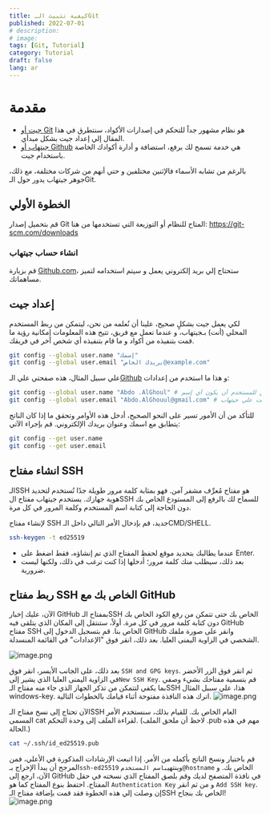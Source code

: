 ```yaml
---
title: كيفية تثبيث الـGit 
published: 2022-07-01
# description: 
# image: 
tags: [Git, Tutorial]
category: Tutorial
draft: false
lang: ar
---
```

# مقدمة
- [جيت أو Git](https://git-scm.com/) هو نظام مشهور جداً للتحكم في إصدارات الأكواد، سنتطرق في هذا المقال إلي إعداد جيت بشكل مبدأي.
- [جيتهاب أو Github](https://github.com/) هي خدمة تسمح لك برفع، استضافة و أدارة أكوادك الخاصة باستخدام جيت.

بالرغم من تشابه الأسماء فالإثنين مختلفين و حتي أنهم من شركات مختلفة، مع ذلك، جوهر جيتهاب يدور حول الـGit.

## الخطوة الأولي
قم بتحميل إصدار Git المتاح للنظام أو التوزيعة التي تستخدمها من هنا: https://git-scm.com/downloads

### انشاء حساب جيتهاب
قم بزيارة [Github.com](https://github.com/)، ستحتاج إلي بريد إلكتروني يعمل و سيتم استخدامه لتميز  مساهماتك.

## إعداد جيت
لكي يعمل جيت بشكلٍ صحيح، علينا أن نُعلمه من نحن، ليتمكن من ربط المستخدم المحلي (أنت) بـجيتهاب، و عندما تعمل مع فريق، تتيح هذه المعلومات إمكانية رؤية ما قمت بتنفيذه من أكواد و ما قام بتنفيذه أي شخص آخر في فريقك.

```bash
git config --global user.name "إسمك"
git config --global user.email "بريدك الخاص@example.com"
```


علي سبيل المثال، هذه صفحتي علي الـ[Github](https://github.com/al-ghoul)
و هذا ما استخدم من إعدادات:
```bash
git config --global user.name "Abdo .AlGhoul" # يمكن للمستخدم أن يكون أي إسم
git config --global user.email "Abdo.AlGhouul@gmail.com" # علي البريد أن يتطابق بما إستخدمت علي جيتهاب
```

للتأكد من أن الأمور تسير على النحو الصحيح، أدخل هذه الأوامر وتحقق ما إذا كان الناتج يتطابق مع اسمك وعنوان بريدك الإلكتروني.  قم بإجراء الآتي:

```bash
git config --get user.name
git config --get user.email
```

## انشاء مفتاح SSH
الـSSH هو مفتاح مُعرِّف مشفر آمن. فهو بمثابة كلمة مرور طويلة جدًا تُستخدم لتحديد هوية جهازك. يستخدم جيتهاب مفتاح الSSH للسماح لك بالرفع إلى المستودع الخاص بك دون الحاجة إلى كتابة اسم المستخدم وكلمة المرور في كل مرة.

لإنشاء مفتاح SSH جديد، قم بإدخال الأمر التالي داخل  الـCMD/SHELL.
```bash
ssh-keygen -t ed25519
```
- عندما يطالبك بتحديد موقع لحفظ المفتاح الذي تم إنشاؤه، فقط اضغط على Enter.
- بعد ذلك، سيطلب منك كلمة مرور؛ أدخلها إذا كنت ترغب في ذلك، ولكنها ليست ضرورية.
## ربط مفتاح SSH الخاص بك مع GitHub
الآن، عليك إخبار GitHub بمفتاح الـSSH الخاص بك حتى تتمكن من رفع الكود الخاص بك دون كتابة كلمة مرور في كل مرة.
أولاً، ستنتقل إلى المكان الذي يتلقى فيه GitHub مفتاح SSH الخاص بنا. قم بتسجيل الدخول إلى GitHub وانقر على صورة ملفك الشخصي في الزاوية اليمنى العليا. بعد ذلك، انقر فوق "الإعدادات" في القائمة المنسدلة.

![image.png](/posts-images/github-setup/github-tut-settings01.png)

بعد ذلك، على الجانب الأيسر، انقر فوق `SSH and GPG keys`. ثم انقر فوق الزر الأخضر في الزاوية اليمنى العليا الذي يشير إلى`New SSH Key`. قم بتسمية مفتاحك بشيء وصفي بما يكفي لتتمكن من تذكر الجهاز الذي جاء منه مفتاح الـSSH هذا، علي سبيل المثال windows-key. اترك هذه النافذة مفتوحة أثناء قيامك بالخطوات التالية.
![image.png](/posts-images/github-setup/github-tut-settings02.png)

الآن تحتاج إلى نسخ مفتاح الـSSH العام الخاص بك. للقيام بذلك، سنستخدم الأمر المسمى cat لقراءة الملف إلى وحدة التحكم. (لاحظ أن ملحق الملف .pub مهم في هذه الحالة.)
```bash
cat ~/.ssh/id_ed25519.pub
```
قم باختيار ونسخ الناتج بأكمله من الأمر. إذا اتبعت الإرشادات المذكورة في الأعلي، فمن المرجح أن يبدأ الإخراج بـ`ssh-ed25519` وينتهي`باسم المستخدم@hostname` الخاص بك.
و الآن، ارجع إلى GitHub في نافذة المتصفح لديك وقم بلصق المفتاح الذي نسخته في حقل المفتاح.
احتفظ بنوع المفتاح كما هو `Authentication Key` و من ثم انقر `Add SSH key`.
إن وصلت إلي هذه الخطوة فقد قمت بإضافة مفتاح الـSSH الخاص بك بنجاح!
![image.png](/posts-images/github-setup/github-tut-settings03.png)

